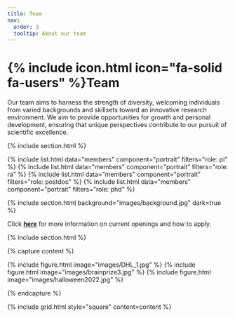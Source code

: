 ```yaml
---
title: Team
nav:
  order: 3
  tooltip: About our team
---
```


# {% include icon.html icon="fa-solid fa-users" %}Team

Our team aims to harness the strength of diversity, welcoming individuals from varied backgrounds and skillsets toward an innovative research environment. We aim to provide opportunities for growth and personal development, ensuring that unique perspectives contribute to our pursuit of scientific excellence.

{% include section.html %}

{% include list.html data="members" component="portrait" filters="role: pi" %}
{% include list.html data="members" component="portrait" filters="role: ra" %}
{% include list.html data="members" component="portrait" filters="role: postdoc" %}
{% include list.html data="members" component="portrait" filters="role: phd" %}
<!---{% include list.html data="members" component="portrait" filters="role: undergrad" %}-->
<!---
{% include list.html data="members" component="portrait" filters="role: programmer" %}
{% include list.html data="members" component="portrait" filters="role: mascot" %}
-->

{% include section.html background="images/background.jpg" dark=true %}

Click [**here**](https://cregglab.github.io/recruitment/) for more information on current openings and how to apply. 

{% include section.html %}

{% capture content %}

{% include figure.html image="images/DHL_1.jpg" %}
{% include figure.html image="images/brainprize3.jpg" %}
{% include figure.html image="images/halloween2022.jpg" %}

{% endcapture %}

{% include grid.html style="square" content=content %}

